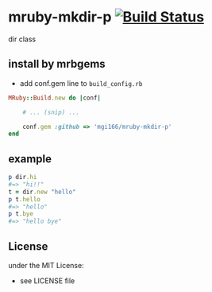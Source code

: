 # mruby-mkdir-p   [![Build Status](https://travis-ci.org/mgi166/mruby-mkdir-p.svg?branch=master)](https://travis-ci.org/mgi166/mruby-mkdir-p)
dir class
## install by mrbgems
- add conf.gem line to `build_config.rb`

```ruby
MRuby::Build.new do |conf|

    # ... (snip) ...

    conf.gem :github => 'mgi166/mruby-mkdir-p'
end
```
## example
```ruby
p dir.hi
#=> "hi!!"
t = dir.new "hello"
p t.hello
#=> "hello"
p t.bye
#=> "hello bye"
```

## License
under the MIT License:
- see LICENSE file
